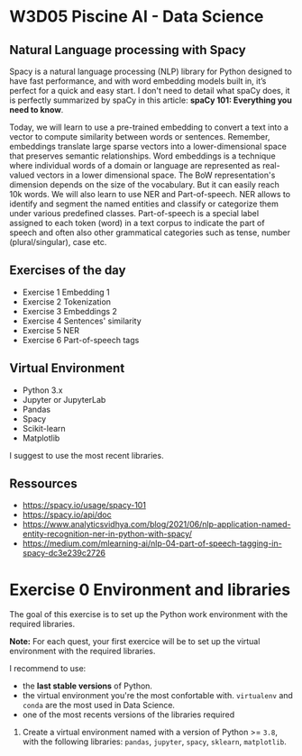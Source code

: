 # W3D05  Piscine AI - Data Science

## Natural Language processing with Spacy 

Spacy is a natural language processing (NLP) library for Python designed to have fast performance, and with word embedding models built in, it’s perfect for a quick and easy start. I don't need to detail what spaCy does, it is perfectly summarized by spaCy in this article: **spaCy 101: Everything you need to know**.

Today, we will learn to use a pre-trained embedding to convert a text into a vector to compute similarity between words or sentences. Remember, embeddings translate large sparse vectors into a lower-dimensional space that preserves semantic relationships.
Word embeddings is a technique where individual words of a domain or language are represented as real-valued vectors in a lower dimensional space. The BoW representation's dimension depends on the size of the vocabulary. But it can easily reach 10k words. We will also learn to use NER and Part-of-speech. NER allows to identify and segment the named entities and classify or categorize them under various predefined classes. Part-of-speech is a special label assigned to each token (word) in a text corpus to indicate the part of speech and often also other grammatical categories such as tense, number (plural/singular), case etc.

## Exercises of the day

- Exercise 1 Embedding 1
- Exercise 2 Tokenization
- Exercise 3 Embeddings 2
- Exercise 4 Sentences' similarity 
- Exercise 5 NER
- Exercise 6 Part-of-speech tags

## Virtual Environment 
- Python 3.x
- Jupyter or JupyterLab
- Pandas
- Spacy
- Scikit-learn
- Matplotlib

I suggest to use the most recent libraries.

## Ressources

- https://spacy.io/usage/spacy-101
- https://spacy.io/api/doc
- https://www.analyticsvidhya.com/blog/2021/06/nlp-application-named-entity-recognition-ner-in-python-with-spacy/
- https://medium.com/mlearning-ai/nlp-04-part-of-speech-tagging-in-spacy-dc3e239c2726


# Exercise 0 Environment and libraries

The goal of this exercise is to set up the Python work environment with the required libraries.

**Note:** For each quest, your first exercice will be to set up the virtual environment with the required libraries. 

I recommend to use:

- the **last stable versions** of Python. 
- the virtual environment you're the most confortable with. `virtualenv` and `conda` are the most used in Data Science.
- one of the most recents versions of the libraries required

1. Create a virtual environment named with a version of Python >= `3.8`, with the following libraries: `pandas`, `jupyter`, `spacy`, `sklearn`, `matplotlib`.
